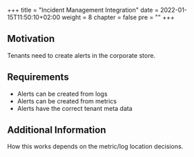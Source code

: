 +++
title = "Incident Management Integration"
date = 2022-01-15T11:50:10+02:00
weight = 8
chapter = false
pre = "<b></b>"
+++

## Motivation
Tenants need to create alerts in the corporate store.

## Requirements
* Alerts can be created from logs
* Alerts can be created from metrics
* Alerts have the correct tenant meta data

## Additional Information
How this works depends on the metric/log location decisions.



